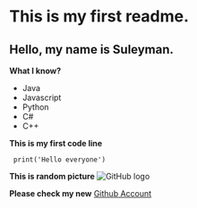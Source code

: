 # This is my first readme.
## Hello, my name is Suleyman.
**What I know?**
- Java
- Javascript
- Python
- C#
- C++

**This is my first code line**
```
 print('Hello everyone')
```

**This is random picture**
![GitHub logo](https://logos-world.net/wp-content/uploads/2020/11/GitHub-Logo.png)

**Please check my new** [Github Account](https://github.com/aynurthr)
